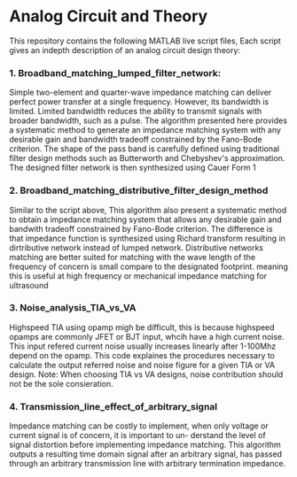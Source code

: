 # Analog Circuit and Theory

This repository contains the following MATLAB live script files, Each script gives an indepth description of an analog circuit design theory:

### 1. Broadband_matching_lumped_filter_network:
Simple two-element and quarter-wave impedance matching can deliver perfect power transfer at a single frequency. However, its bandwidth is limited. Limited bandwidth reduces the ability to transmit signals with broader bandwidth, such as a pulse. The algorithm presented here provides a systematic method to generate an impedance matching system with any desirable gain and bandwidth tradeoff constrained by the Fano-Bode criterion. The shape of the pass band is carefully defined using traditional filter design methods such as Butterworth and Chebyshev's approximation. The designed filter network is then synthesized using Cauer Form 1

### 2. Broadband_matching_distributive_filter_design_method
Similar to the script above, This algorithm also present a systematic method to obtain a impedance matching system that allows any desirable gain and bandwith tradeoff constrained by Fano-Bode criterion. The difference is that impedance function is synthesized using Richard transform resulting in dirtributive network instead of lumped network. Distributive networks matching are better suited for matching with the wave length of the frequency of concern is small compare to the designated footprint. meaning this is useful at high frequency or mechanical impedance matching for ultrasound

### 3. Noise_analysis_TIA_vs_VA 
Highspeed TIA using opamp migh be difficult, this is because highspeed opamps are commonly JFET or BJT input, whcih have a high current noise. This input refered current noise usually increases linearly after 1-100Mhz depend on the opamp. This code explaines the procedures necessary to calculate the output referred noise and noise figure for a given TIA or VA design. Note: When choosing TIA vs VA designs, noise contribution should not be the sole consieration. 

### 4. Transmission_line_effect_of_arbitrary_signal
Impedance matching can be costly to implement, when only voltage or current signal is of concern, it is important to un-
derstand the level of signal distortion before implementing impedance matching. This algorithm outputs a resulting time domain signal after an arbitrary signal, has passed through an arbitrary transmission line with arbitrary termination impedance.
